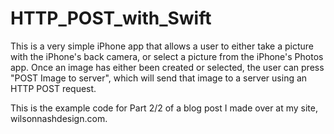 # HTTP_POST_with_Swift

This is a very simple iPhone app that allows a user to either take a picture with the iPhone's back camera, or select a picture from the iPhone's Photos app. Once an image has either been created or selected, the user can press "POST Image to server", which will send that image to a server using an HTTP POST request.

This is the example code for Part 2/2 of a blog post I made over at my site, wilsonnashdesign.com. 
